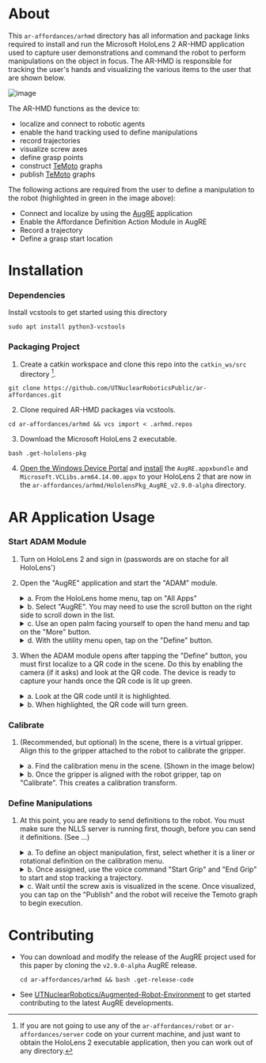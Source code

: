 # About
This ```ar-affordances/arhmd``` directory has all information and package links required to install and run the Microsoft HoloLens 2 AR-HMD application used to capture 
user demonstrations and command the robot to perform manipulations on the object in focus. The AR-HMD is responsible for tracking the user's hands and visualizing the various items to the user that are shown below.

![image](https://github.com/UTNuclearRoboticsPublic/ar-affordances/assets/30937261/83c70ad3-a01d-4923-b111-fafad9d02742)

The AR-HMD functions as the device to:
- localize and connect to robotic agents
- enable the hand tracking used to define manipulations
- record trajectories
- visualize screw axes
- define grasp points
- construct [TeMoto](https://github.com/temoto-framework/temoto) graphs
- publish [TeMoto](https://github.com/temoto-framework/temoto) graphs

The following actions are required from the user to define a manipulation to the robot (highlighted in green in the image above):
- Connect and localize by using the [AugRE](https://github.com/UTNuclearRoboticsPublic/Augmented-Robot-Environment) application
- Enable the Affordance Definition Action Module in AugRE
- Record a trajectory
- Define a grasp start location

# Installation
### Dependencies
Install vcstools to get started using this directory
```
sudo apt install python3-vcstools
```

### Packaging Project
1. Create a catkin workspace and clone this repo into the ```catkin_ws/src``` directory [^1].
[^1]: If you are not going to use any of the ```ar-affordances/robot``` or ```ar-affordances/server``` code on your current machine, and just want to obtain the HoloLens 2 executable application, then you can work out of any directory.
```
git clone https://github.com/UTNuclearRoboticsPublic/ar-affordances.git
```
2. Clone required AR-HMD packages via vcstools.
```
cd ar-affordances/arhmd && vcs import < .arhmd.repos
```
3. Download the Microsoft HoloLens 2 executable. 
```
bash .get-hololens-pkg
```
4. [Open the Windows Device Portal](https://learn.microsoft.com/en-us/windows/mixed-reality/develop/advanced-concepts/using-the-windows-device-portal#connecting-over-wi-fi) and [install](https://learn.microsoft.com/en-us/windows/mixed-reality/develop/advanced-concepts/using-the-windows-device-portal#installing-an-app)
the ```AugRE.appxbundle``` and ```Microsoft.VCLibs.arm64.14.00.appx``` to your HoloLens 2 that are now in the ```ar-affordances/arhmd/HololensPkg_AugRE_v2.9.0-alpha``` directory.

# AR Application Usage
### Start ADAM Module
1. Turn on HoloLens 2 and sign in (passwords are on stache for all HoloLens')
2. Open the "AugRE" application and start the "ADAM" module.
    <details>
    <summary>a. From the HoloLens home menu, tap on "All Apps"</summary>
    
    ![tap_on_all_apps_image.](https://user-images.githubusercontent.com/84527482/223891696-45f13847-2dd3-4bde-9494-6db12c321cbe.jpg)
    
    </details>
    <details>
    <summary>b. Select "AugRE". You may need to use the scroll button on the right side to scroll down in the list.</summary>
    
    ![tap_on_scroll_down_image.](https://user-images.githubusercontent.com/84527482/223892013-99a2215c-9c1a-4704-831f-b1632f881584.jpg)

    </details>
    <details>
    <summary>c. Use an open palm facing yourself to open the hand menu and tap on the "More" button.</summary>
    
    ![hand_menu](https://github.com/UTNuclearRoboticsPublic/ar-affordances/assets/84527482/39d2c252-5690-4270-b4e6-a8936945ee37)

    </details>
    <details>
    <summary>d. With the utility menu open, tap on the "Define" button.</summary>

    ![utility_menu](https://github.com/UTNuclearRoboticsPublic/ar-affordances/assets/84527482/c271cbce-1321-4e19-af03-1083c787fc8c)

    </details>
3. When the ADAM module opens after tapping the "Define" button, you must first localize to a QR code in the scene. Do this by enabling the camera (if it asks) and look at the QR code. The device is ready to capture your hands once the QR code is lit up green.
    <details>
    <summary>a. Look at the QR code until it is highlighted.</summary>

    ![look_at_qr_code](https://github.com/UTNuclearRoboticsPublic/ar-affordances/assets/84527482/82a8799b-70f9-4785-9feb-d6304f677a97)

    </details>
    <details>
     <summary>b. When highlighted, the QR code will turn green.</summary>

    ![qr_code_highlights](https://github.com/UTNuclearRoboticsPublic/ar-affordances/assets/84527482/a6576f9d-e8ca-414c-a9e9-e21e05a06070)

    </details>
### Calibrate
1. (Recommended, but optional) In the scene, there is a virtual gripper. Align this to the gripper attached to the robot to calibrate the gripper.
    <details>
    <summary>a. Find the calibration menu in the scene. (Shown in the image below)</summary>

    ![calibration_menu](https://github.com/UTNuclearRoboticsPublic/ar-affordances/assets/84527482/1b94eea9-374e-4140-a6c9-f4b58bd7817f)

    </details>
    <details>
    <summary>b. Once the gripper is aligned with the robot gripper, tap on "Calibrate". This creates a calibration transform.</summary>

    ![calibration_image](https://github.com/UTNuclearRoboticsPublic/ar-affordances/assets/84527482/03ba64d2-1283-4c78-b884-89bb42500b15)

    </details>
### Define Manipulations
1. At this point, you are ready to send definitions to the robot. You must make sure the NLLS server is running first, though, before you can send it definitions. (See ...)
    <details>
    <summary>a. To define an object manipulation, first, select whether it is a liner or rotational definition on the calibration menu.</summary>

    ![calibration_menu](https://github.com/UTNuclearRoboticsPublic/ar-affordances/assets/84527482/1b94eea9-374e-4140-a6c9-f4b58bd7817f)

    </details>
    <details>
    <summary>b. Once assigned, use the voice command "Start Grip" and "End Grip" to start and stop tracking a trajectory.</summary>

    ![start_stop_grip](https://github.com/UTNuclearRoboticsPublic/ar-affordances/assets/84527482/e5182e25-a5a9-4a1a-943a-17c2643707bf)

    </details>
    <details>
    <summary>c. Wait until the screw axis is visualized in the scene. Once visualized, you can tap on the "Publish" and the robot will receive the Temoto graph to begin execution.</summary>

    ![20230222_082730_HoloLens](https://github.com/UTNuclearRoboticsPublic/ar-affordances/assets/84527482/e9fd7ad5-cd47-40d3-8267-56ece9b98c0c)

    </details>
    
# Contributing
- You can download and modify the release of the AugRE project used for this paper by cloning the ```v2.9.0-alpha``` AugRE release.
  ```
  cd ar-affordances/arhmd && bash .get-release-code
  ```
- See [UTNuclearRobotics/Augmented-Robot-Environment](https://github.com/UTNuclearRobotics/Augmented-Robot-Environment) to get started contributing to the latest AugRE developments.

